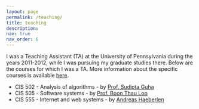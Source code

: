 ```yaml
---
layout: page
permalink: /teaching/
title: teaching
description:
nav: true
nav_order: 6
---
```


<p>
I was a Teaching Assistant (TA) at the University of Pennsylvania during the years 2011-2012,
while I was pursuing my graduate studies there. Below are the courses for which I was a TA.
More information about the specific courses is available <a href="https://catalog.upenn.edu/courses/cis/">here</a>.
</p>

<div>
    <ul>
        <li>CIS 502 - Analysis of algorithms - by <a href="https://www.linkedin.com/in/sudiptoguha">Prof. Sudipta Guha</a></li>
        <li>CIS 505 - Software systems - by <a href="https://www.linkedin.com/in/boon-thau-loo-8930813/">Prof. Boon Thau Loo</a></li>
        <li>CIS 555 - Internet and web systems - by <a href="https://www.linkedin.com/in/andreashaeberlen/">Andreas Haeberlen</a></li>
    </ul>
</div>
